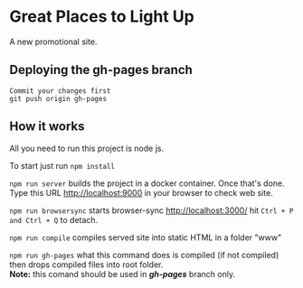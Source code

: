 # Great Places to Light Up

A new promotional site.

## Deploying the gh-pages branch
``` npm run gh-pages
Commit your changes first
git push origin gh-pages
```

## How it works

All you need to run this project is node js.

To start just run ```npm install``` 

```npm run server``` builds the project in a docker container. Once that's done. Type this URL [http://localhost:9000](http://localhost:9000/) in your browser to check web site.

```npm run browsersync``` starts browser-sync [http://localhost:3000/](http://localhost:3000/) hit ```Ctrl + P and Ctrl + Q``` to detach.

```npm run compile``` compiles served site into static HTML in a folder "www"

```npm run gh-pages```  what this command does is compiled (if not compiled) then drops compiled files into root folder.<br>
**Note:** this comand should be used in ***gh-pages*** branch only.

